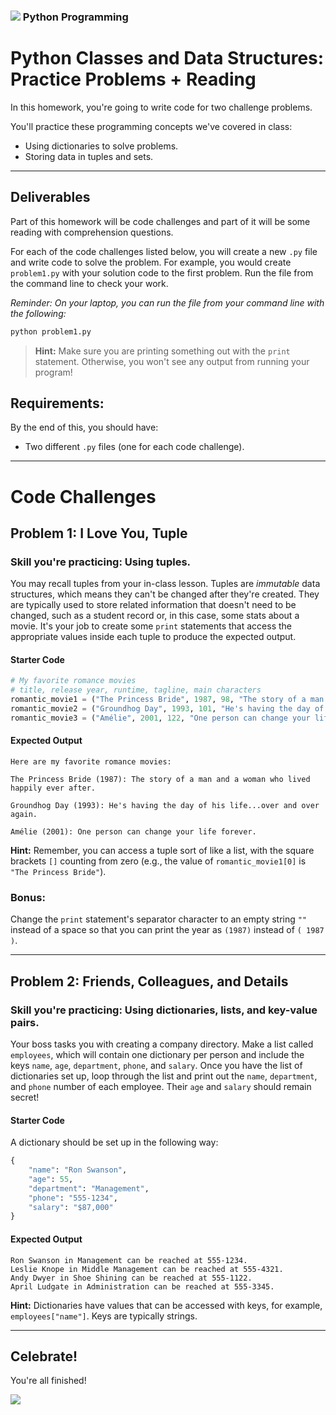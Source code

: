 ### ![](https://ga-dash.s3.amazonaws.com/production/assets/logo-9f88ae6c9c3871690e33280fcf557f33.png) Python Programming

<!---
This assignment was developed by Brandi

Questions? Comments?
1. Log an issue to this repo to alert me of a problem.
2. Suggest an edit yourself by forking this repo, making edits, and submitting a pull request with your changes back to our master branch.
3. Hit me up on Slack at @brandib.
--->

# Python Classes and Data Structures: Practice Problems + Reading

In this homework, you're going to write code for two challenge problems.

You'll practice these programming concepts we've covered in class:

* Using dictionaries to solve problems.
* Storing data in tuples and sets.

---

## Deliverables

Part of this homework will be code challenges and part of it will be some reading with comprehension questions.

For each of the code challenges listed below, you will create a new `.py` file and write code to solve the problem. For example, you would create `problem1.py` with your solution code to the first problem. Run the file from the command line to check your work.

*Reminder: On your laptop, you can run the file from your command line with the following:*

```python
python problem1.py
```

> **Hint:** Make sure you are printing something out with the `print` statement. Otherwise, you won't see any output from running your program!


## Requirements:

By the end of this, you should have:
* Two different `.py` files (one for each code challenge).

---

# Code Challenges

## Problem 1: I Love You, Tuple

### Skill you're practicing: Using tuples.

You may recall tuples from your in-class lesson. Tuples are *immutable* data structures, which means they can't be changed after they're created. They are typically used to store related information that doesn't need to be changed, such as a student record or, in this case, some stats about a movie. It's your job to create some `print` statements that access the appropriate values inside each tuple to produce the expected output.


#### Starter Code

```python
# My favorite romance movies
# title, release year, runtime, tagline, main characters
romantic_movie1 = ("The Princess Bride", 1987, 98, "The story of a man and a woman who lived happily ever after.", ["Buttercup", "Westley", "Fezzik", "Inigo Montoya", "Vizzini"])
romantic_movie2 = ("Groundhog Day", 1993, 101, "He's having the day of his life… over and over again.", ["Phil Connors"])
romantic_movie3 = ("Amélie", 2001, 122, "One person can change your life forever.", ["Amélie Poulain", "Nino Quincampoix", "The Garden Gnome"])
```

#### Expected Output

```
Here are my favorite romance movies:

The Princess Bride (1987): The story of a man and a woman who lived happily ever after.

Groundhog Day (1993): He's having the day of his life...over and over again.

Amélie (2001): One person can change your life forever.
```

**Hint:** Remember, you can access a tuple sort of like a list, with the square brackets `[]` counting from zero (e.g., the value of `romantic_movie1[0]` is `"The Princess Bride"`).

### Bonus:
Change the `print` statement's separator character to an empty string `""` instead of a space so that you can print the year as `(1987)` instead of `( 1987 )`.

---

## Problem 2: Friends, Colleagues, and Details

### Skill you're practicing: Using dictionaries, lists, and key-value pairs.

Your boss tasks you with creating a company directory. Make a list called `employees`, which will contain one dictionary per person and include the keys `name`, `age`, `department`, `phone`, and `salary`. Once you have the list of dictionaries set up, loop through the list and print out the `name`, `department`, and `phone` number of each employee. Their `age` and `salary` should remain secret!

#### Starter Code

A dictionary should be set up in the following way:

```python
{
    "name": "Ron Swanson",
    "age": 55,
    "department": "Management",
    "phone": "555-1234",
    "salary": "$87,000"
}
```

#### Expected Output

```
Ron Swanson in Management can be reached at 555-1234.
Leslie Knope in Middle Management can be reached at 555-4321.
Andy Dwyer in Shoe Shining can be reached at 555-1122.
April Ludgate in Administration can be reached at 555-3345.
```

**Hint:** Dictionaries have values that can be accessed with keys, for example, `employees["name"]`. Keys are typically strings.

---

## Celebrate!

You're all finished!

![](https://media.giphy.com/media/UkhHIZ37IDRGo/giphy.gif)
